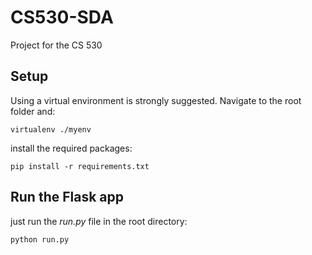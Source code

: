 # CS530-SDA
Project for the CS 530


## Setup
Using a virtual environment is strongly suggested. Navigate to the root folder and:

`virtualenv ./myenv`

install the required packages:

`pip install -r requirements.txt`

## Run the Flask app

just run the *run.py* file in the root directory:

`python run.py`
